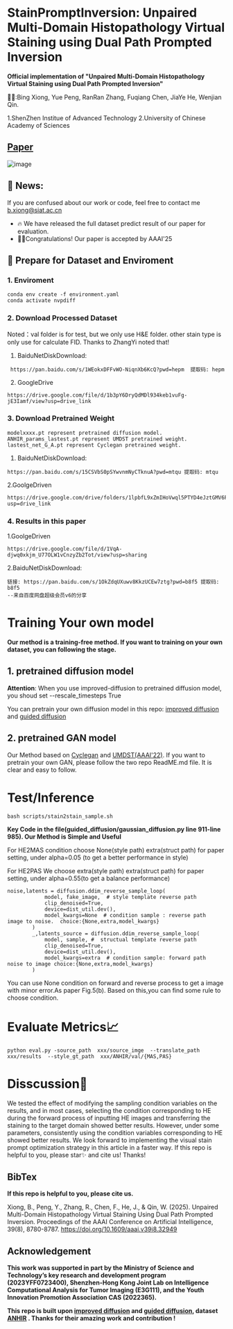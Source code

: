 # StainPromptInversion: Unpaired Multi-Domain Histopathology Virtual Staining using Dual Path Prompted Inversion

**Official implementation of "Unpaired Multi-Domain Histopathology Virtual Staining using Dual Path Prompted Inversion"**

👨‍💻:Bing Xiong, Yue Peng, RanRan Zhang, Fuqiang Chen, JiaYe He, Wenjian Qin.

1.ShenZhen Institue of Advanced Technology
2.University of Chinese Academy of Sciences

## [Paper](http://arxiv.org/abs/2412.11106)

![image](./assert/architecture_v4.png)

## 🤳 News:
If you are confused about our work or code, feel free to contact me b.xiong@siat.ac.cn
+ 🔥 We have released the full dataset predict result of our paper for evaluation. 
+ 🎊🎊Congratulations! Our paper is accepted by AAAI'25

## 📑 Prepare for Dataset and Enviroment

### 1. Enviroment

```code
conda env create -f environment.yaml
conda activate nvpdiff
```

### 2. Download Processed Dataset
Noted：val folder is for test, but we only use H&E folder. other stain type is only use for calculate FID.
Thanks to ZhangYi noted that!

1. BaiduNetDiskDownload: 
```code
 https://pan.baidu.com/s/1WEokxDFFvWO-NiqnXb6KcQ?pwd=hepm  提取码: hepm 

```

2. GoogleDrive

```code
https://drive.google.com/file/d/1b3pY6DryQdMDl934keb1vuFg-jE3Iamf/view?usp=drive_link 
```

### 3. Download Pretrained Weight
```
modelxxxx.pt represent pretrained diffusion model. ANHIR_params_lastest.pt represent UMDST pretrained weight. lastest_net_G_A.pt represent Cyclegan pretrained weight.
```

1. BaiduNetDiskDownload: 
```code
https://pan.baidu.com/s/15CSVbS0pSYwvnmNyCTknuA?pwd=mtqu 提取码: mtqu 
```

2.GoolgeDriven
```code
https://drive.google.com/drive/folders/1lpbfL9xZmIHoVwql5PTYD4eJztGMV6Po?usp=drive_link
```
### 4. Results in this paper
1.GoolgeDriven
```code
https://drive.google.com/file/d/1VqA-djwq0xkjm_U77OLW1vCnzyZb2Tot/view?usp=sharing
```
2.BaiduNetDiskDownload:
```code
链接: https://pan.baidu.com/s/1OkZdqUXuwv8KkzUCEw7ztg?pwd=b8f5 提取码: b8f5 
--来自百度网盘超级会员v6的分享
```

# Training Your own model

**Our method is a training-free method. If you want to training on your own dataset, you can following the stage.**

## 1. pretrained diffusion model

**Attention**: When you use improved-diffusion to pretrained diffusion model, you shoud set --rescale_timesteps True

You can pretrain your own diffusion model in this repo: [improved diffusion](https://github.com/openai/improved-diffusion) and [guided diffusion](https://github.com/openai/guided-diffusion)

## 2. pretrained GAN model
Our Method based on [Cyclegan](https://github.com/junyanz/CycleGAN) and [UMDST(AAAI'22)](https://github.com/linyiyang98/UMDST). If you want to pretrain your own GAN, please follow the two repo ReadME.md file. It is clear and easy to follow.

# Test/Inference

```
bash scripts/stain2stain_sample.sh
```
**Key Code in the file(guided_diffusion/gaussian_diffusion.py  line 911-line 985). Our Method is Simple and Useful**

For HE2MAS condition choose None(style path) extra(struct path) for paper setting, under alpha=0.05 (to get a better performance in style)

For HE2PAS We choose extra(style path) extra(struct path) for paper setting, under alpha=0.55(to get a balance performance)
```code
noise,latents = diffusion.ddim_reverse_sample_loop(
            model, fake_image,  # style template reverse path
            clip_denoised=True,
            device=dist_util.dev(),
            model_kwargs=None  # condition sample : reverse path  image to noise.  choice:{None,extra,model_kwargs}
        ) 
        _,latents_source = diffusion.ddim_reverse_sample_loop(
            model, sample, #  structual template reverse path
            clip_denoised=True,
            device=dist_util.dev(),
            model_kwargs=extra  # condition sample: forward path  noise to image choice:{None,extra,model_kwargs}
        )
```

You can use None condition on forward and reverse process to get a image with minor error.As paper Fig.5(b). Based on this,you can find some rule to choose condition. 

# Evaluate Metrics📈

```code
python eval.py -source_path  xxx/source_imge  --translate_path  xxx/results  --style_gt_path  xxx/ANHIR/val/{MAS,PAS} 
```

# Disscussion📰

We tested the effect of modifying the sampling condition variables on the results, and in most cases, selecting the condition corresponding to HE during the forward process of inputting HE images and transferring the staining to the target domain showed better results. However, under some parameters, consistently using the condition variables corresponding to HE showed better results. We look forward to implementing the visual stain prompt optimization strategy in this article in a faster way. If this repo is helpful to you, please star✨ and cite us! Thanks!


## BibTex
**If this repo is helpful to you, please cite us.**

Xiong, B., Peng, Y., Zhang, R., Chen, F., He, J., & Qin, W. (2025). Unpaired Multi-Domain Histopathology Virtual Staining Using Dual Path Prompted Inversion. Proceedings of the AAAI Conference on Artificial Intelligence, 39(8), 8780-8787. https://doi.org/10.1609/aaai.v39i8.32949

## Acknowledgement
**This work was supported in part by the Ministry of Science and Technology’s key research and development program (2023YFF0723400), Shenzhen-Hong Kong Joint Lab
on Intelligence Computational Analysis for Tumor lmaging (E3G111), and the Youth Innovation Promotion Association CAS (2022365).**

**This repo is built upon [improved diffusion](https://github.com/openai/improved-diffusion) and [guided diffusion](https://github.com/openai/guided-diffusion), dataset [ANHIR](https://anhir.grand-challenge.org/) . Thanks for their amazing work and contribution !**
